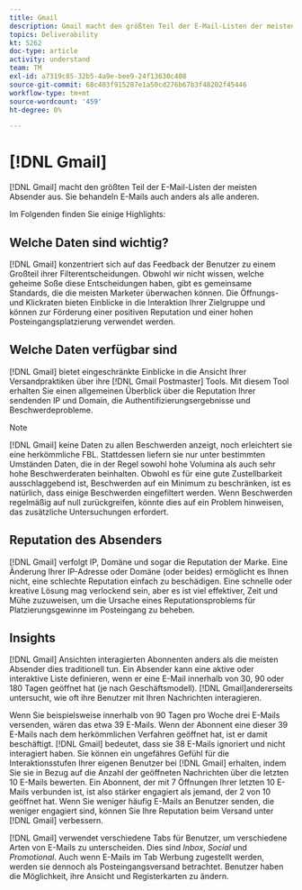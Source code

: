 ```yaml
---
title: Gmail
description: Gmail macht den größten Teil der E-Mail-Listen der meisten Absender aus. Sie behandeln E-Mails auch anders als alle anderen.
topics: Deliverability
kt: 5262
doc-type: article
activity: understand
team: TM
exl-id: a7319c85-32b5-4a9e-bee9-24f13630c408
source-git-commit: 68c403f915287e1a50cd276b67b3f48202f45446
workflow-type: tm+mt
source-wordcount: '459'
ht-degree: 0%

---
```


# [!DNL Gmail]

[!DNL Gmail] macht den größten Teil der E-Mail-Listen der meisten Absender aus. Sie behandeln E-Mails auch anders als alle anderen.

Im Folgenden finden Sie einige Highlights:

## Welche Daten sind wichtig?

[!DNL Gmail] konzentriert sich auf das Feedback der Benutzer zu einem Großteil ihrer Filterentscheidungen. Obwohl wir nicht wissen, welche geheime Soße diese Entscheidungen haben, gibt es gemeinsame Standards, die die meisten Marketer überwachen können. Die Öffnungs- und Klickraten bieten Einblicke in die Interaktion Ihrer Zielgruppe und können zur Förderung einer positiven Reputation und einer hohen Posteingangsplatzierung verwendet werden.

## Welche Daten verfügbar sind

[!DNL Gmail] bietet eingeschränkte Einblicke in die Ansicht Ihrer Versandpraktiken über ihre  [!DNL Gmail Postmaster] Tools. Mit diesem Tool erhalten Sie einen allgemeinen Überblick über die Reputation Ihrer sendenden IP und Domain, die Authentifizierungsergebnisse und Beschwerdeprobleme.

>[!NOTE]
>
>[!DNL Gmail] keine Daten zu allen Beschwerden anzeigt, noch erleichtert sie eine herkömmliche FBL. Stattdessen liefern sie nur unter bestimmten Umständen Daten, die in der Regel sowohl hohe Volumina als auch sehr hohe Beschwerderaten beinhalten. Obwohl es für eine gute Zustellbarkeit ausschlaggebend ist, Beschwerden auf ein Minimum zu beschränken, ist es natürlich, dass einige Beschwerden eingefiltert werden. Wenn Beschwerden regelmäßig auf null zurückgreifen, könnte dies auf ein Problem hinweisen, das zusätzliche Untersuchungen erfordert.

## Reputation des Absenders

[!DNL Gmail] verfolgt IP, Domäne und sogar die Reputation der Marke. Eine Änderung Ihrer IP-Adresse oder Domäne (oder beides) ermöglicht es Ihnen nicht, eine schlechte Reputation einfach zu beschädigen. Eine schnelle oder kreative Lösung mag verlockend sein, aber es ist viel effektiver, Zeit und Mühe zuzuweisen, um die Ursache eines Reputationsproblems für Platzierungsgewinne im Posteingang zu beheben.

## Insights

[!DNL Gmail] Ansichten interagierten Abonnenten anders als die meisten Absender dies traditionell tun. Ein Absender kann eine aktive oder interaktive Liste definieren, wenn er eine E-Mail innerhalb von 30, 90 oder 180 Tagen geöffnet hat (je nach Geschäftsmodell). [!DNL Gmail]andererseits untersucht, wie oft ihre Benutzer mit Ihren Nachrichten interagieren.

Wenn Sie beispielsweise innerhalb von 90 Tagen pro Woche drei E-Mails versenden, wären das etwa 39 E-Mails. Wenn der Abonnent eine dieser 39 E-Mails nach dem herkömmlichen Verfahren geöffnet hat, ist er damit beschäftigt. [!DNL Gmail] bedeutet, dass sie 38 E-Mails ignoriert und nicht interagiert haben. Sie können ein ungefähres Gefühl für die Interaktionsstufen Ihrer eigenen Benutzer bei [!DNL Gmail] erhalten, indem Sie sie in Bezug auf die Anzahl der geöffneten Nachrichten über die letzten 10 E-Mails bewerten. Ein Abonnent, der mit 7 Öffnungen Ihrer letzten 10 E-Mails verbunden ist, ist also stärker engagiert als jemand, der 2 von 10 geöffnet hat. Wenn Sie weniger häufig E-Mails an Benutzer senden, die weniger engagiert sind, können Sie Ihre Reputation beim Versand unter [!DNL Gmail] verbessern.

[!DNL Gmail] verwendet verschiedene Tabs für Benutzer, um verschiedene Arten von E-Mails zu unterscheiden. Dies sind *Inbox*, *Social* und *Promotional*. Auch wenn E-Mails im Tab Werbung zugestellt werden, werden sie dennoch als Posteingangsversand betrachtet. Benutzer haben die Möglichkeit, ihre Ansicht und Registerkarten zu ändern.
